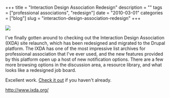 +++
title = "Interaction Design Association Redesign"
description = ""
tags = ["professional associations", "redesign"]
date = "2010-03-01"
categories = ["blog"]
slug = "interaction-design-association-redesign"
+++



  <div class="notebook-screenshot"><a href="http://www.ixda.org/"><img src="//konigi.com/media/bluga/wt4b8c140bee870_large.jpg"/></a></div><p>I've finally gotten around to checking out the Interaction Design Association (IXDA) site relaunch, which has been redesigned and migrated to the Drupal platform. The IXDA has one of the most impressive list archives for professional association that I've ever used, and the new features provided by this platform open up a host of new notification options. There are a few more browsing options in the discussion area, a resource library, and what looks like a redesigned job board.</p>

<p>Excellent work. <a href="http://www.ixda.org/">Check it out</a> if you haven't already.</p>

    
  <a href="http://www.ixda.org/">http://www.ixda.org/</a>
